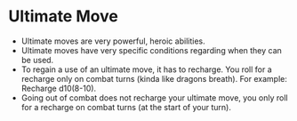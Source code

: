 # Ultimate Move

*   Ultimate moves are very powerful, heroic abilities.
*   Ultimate moves have very specific conditions regarding when they can be used.
*   To regain a use of an ultimate move, it has to recharge. You roll for a recharge only on combat turns (kinda like dragons breath). For example: Recharge d10(8-10).
*   Going out of combat does not recharge your ultimate move, you only roll for a recharge on combat turns (at the start of your turn).
